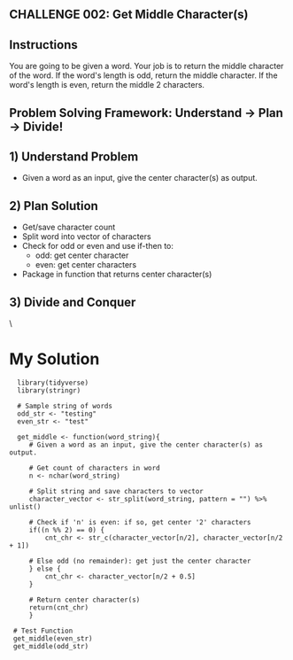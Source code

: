 ## CHALLENGE 002: Get Middle Character(s)

## Instructions

You are going to be given a word. Your job is to return the middle character of the word. If the word's length is odd, return the middle character. If the word's length is even, return the middle 2 characters.


## Problem Solving Framework: Understand -> Plan -> Divide!

## 1) Understand Problem

* Given a word as an input, give the center character(s) as output.

## 2) Plan Solution

* Get/save character count
* Split word into vector of characters
* Check for odd or even and use if-then to:
    * odd: get center character
    * even: get center characters
* Package in function that returns center character(s)

## 3) Divide and Conquer

\  

# My Solution

      library(tidyverse)
      library(stringr)

      # Sample string of words
      odd_str <- "testing"
      even_str <- "test"

      get_middle <- function(word_string){
         # Given a word as an input, give the center character(s) as output.

         # Get count of characters in word
         n <- nchar(word_string) 

         # Split string and save characters to vector
         character_vector <- str_split(word_string, pattern = "") %>% unlist()

         # Check if 'n' is even: if so, get center '2' characters 
         if((n %% 2) == 0) {
             cnt_chr <- str_c(character_vector[n/2], character_vector[n/2 + 1])

         # Else odd (no remainder): get just the center character
         } else {
             cnt_chr <- character_vector[n/2 + 0.5]
         }

         # Return center character(s)
         return(cnt_chr)
         }

     # Test Function
     get_middle(even_str)
     get_middle(odd_str)
